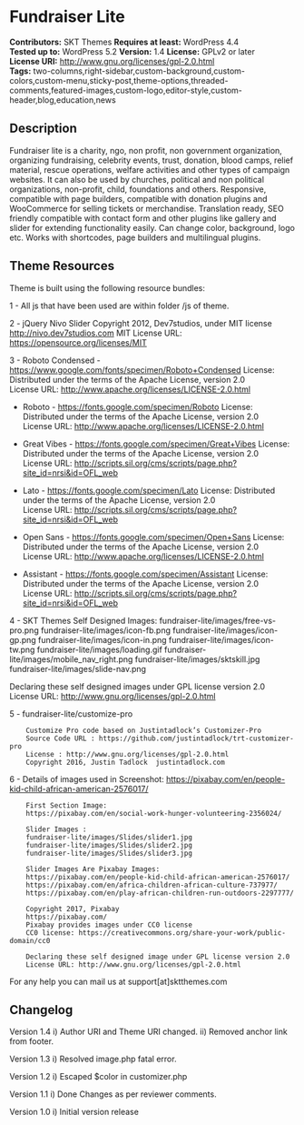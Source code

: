 # Fundraiser Lite

**Contributors:** SKT Themes
**Requires at least:** WordPress 4.4  
**Tested up to:** WordPress 5.2
**Version:** 1.4
**License:** GPLv2 or later  
**License URI:** http://www.gnu.org/licenses/gpl-2.0.html  
**Tags:** two-columns,right-sidebar,custom-background,custom-colors,custom-menu,sticky-post,theme-options,threaded-comments,featured-images,custom-logo,editor-style,custom-header,blog,education,news

## Description

Fundraiser lite is a charity, ngo, non profit, non government organization, organizing fundraising, celebrity events, trust, donation, blood camps, relief material, rescue operations, welfare activities and other types of campaign websites. It can also be used by churches, political and non political organizations, non-profit, child, foundations and others. Responsive, compatible with page builders, compatible with donation plugins and WooCommerce for selling tickets or merchandise. Translation ready, SEO friendly compatible with contact form and other plugins like gallery and slider for extending functionality easily. Can change color, background, logo etc. Works with shortcodes, page builders and multilingual plugins.

 
## Theme Resources

Theme is built using the following resource bundles:

1 - All js that have been used are within folder /js of theme.

2 -     jQuery Nivo Slider
	Copyright 2012, Dev7studios, under MIT license
	http://nivo.dev7studios.com
MIT License URL: https://opensource.org/licenses/MIT

3 - Roboto Condensed - https://www.google.com/fonts/specimen/Roboto+Condensed
	License: Distributed under the terms of the Apache License, version 2.0				
	License URL: http://www.apache.org/licenses/LICENSE-2.0.html
	
  - Roboto - https://fonts.google.com/specimen/Roboto
	License: Distributed under the terms of the Apache License, version 2.0				
	License URL: http://www.apache.org/licenses/LICENSE-2.0.html	
	
  - Great Vibes - https://fonts.google.com/specimen/Great+Vibes
	License: Distributed under the terms of the Apache License, version 2.0				
	License URL: http://scripts.sil.org/cms/scripts/page.php?site_id=nrsi&id=OFL_web	
	
  - Lato - https://fonts.google.com/specimen/Lato
	License: Distributed under the terms of the Apache License, version 2.0				
	License URL: http://scripts.sil.org/cms/scripts/page.php?site_id=nrsi&id=OFL_web
	
  - Open Sans - https://fonts.google.com/specimen/Open+Sans
	License: Distributed under the terms of the Apache License, version 2.0				
	License URL: http://www.apache.org/licenses/LICENSE-2.0.html
	
  - Assistant - https://fonts.google.com/specimen/Assistant
	License: Distributed under the terms of the Apache License, version 2.0				
	License URL: http://scripts.sil.org/cms/scripts/page.php?site_id=nrsi&id=OFL_web	
	
		
4 - SKT Themes Self Designed Images:
	fundraiser-lite/images/free-vs-pro.png
	fundraiser-lite/images/icon-fb.png
	fundraiser-lite/images/icon-gp.png
	fundraiser-lite/images/icon-in.png
	fundraiser-lite/images/icon-tw.png
	fundraiser-lite/images/loading.gif
	fundraiser-lite/images/mobile_nav_right.png
	fundraiser-lite/images/sktskill.jpg
	fundraiser-lite/images/slide-nav.png
		
Declaring these self designed images under GPL license version 2.0
License URL: http://www.gnu.org/licenses/gpl-2.0.html
		
5 -     fundraiser-lite/customize-pro	

		Customize Pro code based on Justintadlock’s Customizer-Pro 
		Source Code URL : https://github.com/justintadlock/trt-customizer-pro			
		License : http://www.gnu.org/licenses/gpl-2.0.html
		Copyright 2016, Justin Tadlock	justintadlock.com
		
6 -     Details of images used in Screenshot:
		https://pixabay.com/en/people-kid-child-african-american-2576017/
		
		First Section Image:
		https://pixabay.com/en/social-work-hunger-volunteering-2356024/
		
		Slider Images : 
		fundraiser-lite/images/Slides/slider1.jpg
		fundraiser-lite/images/Slides/slider2.jpg
		fundraiser-lite/images/Slides/slider3.jpg
        
        Slider Images Are Pixabay Images:  
		https://pixabay.com/en/people-kid-child-african-american-2576017/
		https://pixabay.com/en/africa-children-african-culture-737977/
		https://pixabay.com/en/play-african-children-run-outdoors-2297777/
		
		Copyright 2017, Pixabay
		https://pixabay.com/ 
		Pixabay provides images under CC0 license
 		CC0 license: https://creativecommons.org/share-your-work/public-domain/cc0
			
		Declaring these self designed image under GPL license version 2.0
		License URL: http://www.gnu.org/licenses/gpl-2.0.html
        
For any help you can mail us at support[at]sktthemes.com

## Changelog
Version 1.4
i)   Author URI and Theme URI changed.
ii)  Removed anchor link from footer.

Version 1.3
i)   Resolved image.php fatal error.

Version 1.2
i)   Escaped $color in customizer.php

Version 1.1
i)   Done Changes as per reviewer comments.

Version 1.0
i)   Initial version release